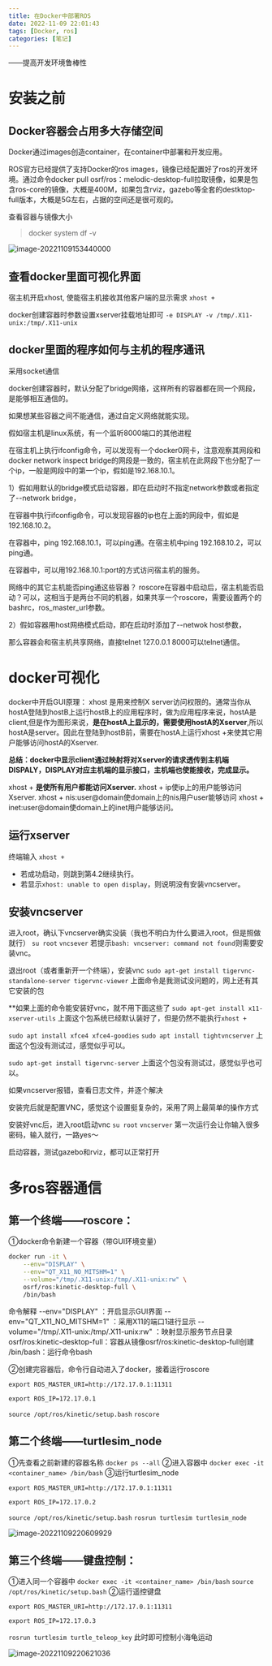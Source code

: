 ```yaml
---
title: 在Docker中部署ROS
date: 2022-11-09 22:01:43
tags: [Docker, ros]
categories: [笔记]
---
```



——提高开发环境鲁棒性

# 安装之前

## Docker容器会占用多大存储空间

Docker通过images创造container，在container中部署和开发应用。

ROS官方已经提供了支持Docker的ros images，镜像已经配置好了ros的开发环境。通过命令docker pull osrf/ros：melodic-desktop-full拉取镜像，如果是包含ros-core的镜像，大概是400M，如果包含rviz，gazebo等全套的destktop-full版本，大概是5G左右，占据的空间还是很可观的。

查看容器与镜像大小

>  docker system df -v

![image-20221109153440000](https://gwzone.oss-cn-beijing.aliyuncs.com/typora-user-images/image-20221109153440000.png)

## 查看docker里面可视化界面

宿主机开启xhost, 使能宿主机接收其他客户端的显示需求
 `xhost +`

docker创建容器时参数设置xserver挂载地址即可
 `-e DISPLAY -v /tmp/.X11-unix:/tmp/.X11-unix`

## docker里面的程序如何与主机的程序通讯

采用socket通信

docker创建容器时，默认分配了bridge网络，这样所有的容器都在同一个网段，是能够相互通信的。

如果想某些容器之间不能通信，通过自定义网络就能实现。

假如宿主机是linux系统，有一个监听8000端口的其他进程

在宿主机上执行ifconfig命令，可以发现有一个docker0网卡，注意观察其网段和docker network inspect bridge的网段是一致的，宿主机在此网段下也分配了一个ip，一般是网段中的第一个ip，假如是192.168.10.1。

1）假如用默认的bridge模式启动容器，即在启动时不指定network参数或者指定了--network bridge，

在容器中执行ifconfig命令，可以发现容器的ip也在上面的网段中，假如是192.168.10.2。

在容器中，ping 192.168.10.1，可以ping通。在宿主机中ping 192.168.10.2，可以ping通。

在容器中，可以用192.168.10.1:port的方式访问宿主机的服务。

网络中的其它主机能否ping通这些容器？
 roscore在容器中启动后，宿主机能否启动？可以，这相当于是两台不同的机器，如果共享一个roscore，需要设置两个的bashrc，ros_master_url参数。

2）假如容器用host网络模式启动，即在启动时添加了--netwok host参数，

那么容器会和宿主机共享网络，直接telnet 127.0.0.1 8000可以telnet通信。

# docker可视化

docker中开启GUI原理：
 xhost 是用来控制X server访问权限的。通常当你从hostA登陆到hostB上运行hostB上的应用程序时，做为应用程序来说，hostA是client,但是作为图形来说，**是在hostA上显示的，需要使用hostA的Xserver**,所以hostA是server。因此在登陆到hostB前，需要在hostA上运行xhost +来使其它用户能够访问hostA的Xserver.

**总结：docker中显示client通过映射将对Xserver的请求透传到主机端DISPALY，DISPLAY对应主机端的显示接口，主机端也使能接收，完成显示。**

xhost + **是使所有用户都能访问Xserver.**
 xhost + ip使ip上的用户能够访问Xserver.
 xhost + nis:user@domain使domain上的nis用户user能够访问
 xhost + inet:user@domain使domain上的inet用户能够访问。

## 运行xserver

终端输入
`xhost +`

- 若成功启动，则跳到第4.2继续执行。
- 若显示`xhost: unable to open display`，则说明没有安装vncserver。

## 安装vncserver

进入root，确认下vncserver确实没装（我也不明白为什么要进入root，但是照做就行）
 `su root`
 `vncsever`
 若提示`bash: vncserver: command not found`则需要安装vnc。

退出root（或者重新开一个终端），安装vnc
 `sudo apt-get install tigervnc-standalone-server tigervnc-viewer`
 上面命令是我测试没问题的，网上还有其它安装的包

**如果上面的命令能安装好vnc，就不用下面这些了
 `sudo apt-get install x11-xserver-utils`
 上面这个包系统已经默认装好了，但是仍然不能执行`xhost +`

`sudo apt install xfce4 xfce4-goodies`
 `sudo apt install tightvncserver`
 上面这个包没有测试过，感觉似乎可以。

`sudo apt-get install tigervnc-server`
 上面这个包没有测试过，感觉似乎也可以。

如果vncserver报错，查看日志文件，并逐个解决

安装完后就是配置VNC，感觉这个设置挺复杂的，采用了网上最简单的操作方式

 安装好vnc后，进入root启动vnc
 `su root`
 `vncserver`
 第一次运行会让你输入很多密码，输入就行，一路yes～

启动容器，测试gazebo和rviz，都可以正常打开

# 多ros容器通信

## 第一个终端——roscore：

①docker命令新建一个容器（带GUI环境变量）

```bash
docker run -it \
    --env="DISPLAY" \
    --env="QT_X11_NO_MITSHM=1" \
    --volume="/tmp/.X11-unix:/tmp/.X11-unix:rw" \
    osrf/ros:kinetic-desktop-full \
    /bin/bash
```

命令解释
 --env="DISPLAY" ：开启显示GUI界面
 --env="QT_X11_NO_MITSHM=1" ：采用X11的端口1进行显示
 --volume="/tmp/.X11-unix:/tmp/.X11-unix:rw" ：映射显示服务节点目录
 osrf/ros:kinetic-desktop-full：容器从镜像osrf/ros:kinetic-desktop-full创建
 /bin/bash：运行命令bash

②创建完容器后，命令行自动进入了docker，接着运行roscore

`export ROS_MASTER_URI=http://172.17.0.1:11311`

`export ROS_IP=172.17.0.1`

`source /opt/ros/kinetic/setup.bash`
`roscore`

## 第二个终端——turtlesim_node

①先查看之前新建的容器名称
 `docker ps --all`
 ②进入容器中
 `docker exec -it <container_name> /bin/bash`
 ③运行turtlesim_node

`export ROS_MASTER_URI=http://172.17.0.1:11311`

`export ROS_IP=172.17.0.2`

 `source /opt/ros/kinetic/setup.bash`
 `rosrun turtlesim turtlesim_node`

![image-20221109220609929](https://gwzone.oss-cn-beijing.aliyuncs.com/typora-user-images/image-20221109220609929.png)

## 第三个终端——键盘控制：

 ①进入同一个容器中
 `docker exec -it <container_name> /bin/bash`
 `source /opt/ros/kinetic/setup.bash`
 ②运行遥控键盘

`export ROS_MASTER_URI=http://172.17.0.1:11311`

`export ROS_IP=172.17.0.3`

`rosrun turtlesim turtle_teleop_key`
 此时即可控制小海龟运动

![image-20221109220621036](https://gwzone.oss-cn-beijing.aliyuncs.com/typora-user-images/image-20221109220621036.png)



